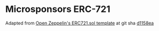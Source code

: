 # Microsponsors ERC-721

Adapted from [Open Zeppelin's ERC721.sol template](https://github.com/OpenZeppelin/openzeppelin-contracts/blob/master/contracts/token/ERC721/ERC721.sol) at git sha [d1158ea](https://github.com/OpenZeppelin/openzeppelin-contracts/commit/d1158ea68c597075a5aec4a77a9c16f061beffd3)
